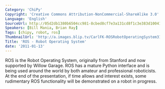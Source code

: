 ```yaml
---
Category: 'ChiPy'
Copyright: 'Creative Commons Attribution-NonCommercial-ShareAlike 3.0'
Language: 'English'
SourceUrl: http://05d2db1380b6504cc981-8cbed8cf7e3a131cd8f1c3e383d10041.r93.cf2.rackcdn.com/chipy/571_ros-robot-operating-system.m4v
Speakers: [Bill Mania, Brian Ray]
Tags: [chipy, robot, ros]
ThumbnailUrl: 'http://a.images.blip.tv/CarlFK-ROSRobotOperatingSystem313.png'
Title: 'ROS - Robot Operating System'
date: '2011-01-13'
---
```

ROS is the Robot Operating System, originally from Stanford and now supported
by Willow Garage. ROS has a mature Python interface and is being used around
the world by both amateur and professional roboticists. At the end of the
presentation, if time allows and interest exists, some rudimentary ROS
functionality will be demonstrated on a robot in progress.
